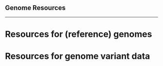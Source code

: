 ## **Genome Resources**
------------------------

# **Resources for (reference) genomes**

# **Resources for genome variant data**
